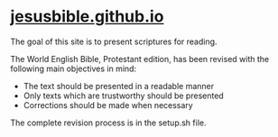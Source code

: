 # [jesusbible.github.io](https://jesusbible.github.io)

The goal of this site is to present scriptures for reading.

The World English Bible, Protestant edition, has been revised with the following main objectives in mind:
- The text should be presented in a readable manner
- Only texts which are trustworthy should be presented
- Corrections should be made when necessary

The complete revision process is in the setup.sh file.
